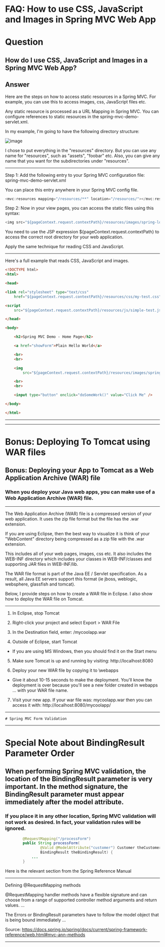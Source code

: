# FAQ: How to use CSS, JavaScript and Images in Spring MVC Web App
# Question

## How do I use CSS, JavaScript and Images in a Spring MVC Web App?

## Answer

Here are the steps on how to access static resources in a Spring MVC. For example, you can use this to access images, css, JavaScript files etc.

Any static resource is processed as a URL Mapping in Spring MVC. You can configure references to static resources in the spring-mvc-demo-servlet.xml.

In my example, I'm going to have the following directory structure:

![image](https://user-images.githubusercontent.com/48476504/134424773-80d15310-9b33-4fb6-b726-58761e8f117b.png)



I chose to put everything in the "resources" directory. But you can use any name for "resources", such as "assets", "foobar" etc. Also, you can give any name that you want for the subdirectories under "resources".

---

Step 1: Add the following entry to your Spring MVC configuration file: spring-mvc-demo-servlet.xml

You can place this entry anywhere in your Spring MVC config file.
```java
<mvc:resources mapping="/resources/**" location="/resources/"></mvc:resources> 
```

Step 2: Now in your view pages, you can access the static files using this syntax:
```java
<img src="${pageContext.request.contextPath}/resources/images/spring-logo.png"> 
```

You need to use the JSP expression ${pageContext.request.contextPath} to access the correct root directory for your web application.

Apply the same technique for reading CSS and JavaScript.

---

Here's a full example that reads CSS, JavaScript and images.

```html
<!DOCTYPE html>
<html>

<head>

<link rel="stylesheet" type="text/css"
	href="${pageContext.request.contextPath}/resources/css/my-test.css">

<script
	src="${pageContext.request.contextPath}/resources/js/simple-test.js"></script>

</head>

<body>

	<h2>Spring MVC Demo - Home Page</h2>

	<a href="showForm">Plain Hello World</a>

	<br>
	<br>

	<img
		src="${pageContext.request.contextPath}/resources/images/spring-logo.png" />

	<br>
	<br>

	<input type="button" onclick="doSomeWork()" value="Click Me" />

</body>

</html>
```
---
---

# Bonus: Deploying To Tomcat using WAR files

## Bonus: Deploying your App to Tomcat as a Web Application Archive (WAR) file

### When you deploy your Java web apps, you can make use of a Web Application Archive (WAR) file.
---
The Web Application Archive (WAR) file is a compressed version of your web application. It uses the zip file format but the file has the .war extension.

If you are using Eclipse, then the best way to visualize it is think of your "WebContent" directory being compressed as a zip file with the .war extension.

This includes all of your web pages, images, css etc. It also includes the WEB-INF directory which includes your classes in WEB-INF/classes and supporting JAR files in WEB-INF/lib.

The WAR file format is part of the Java EE / Servlet specification. As a result, all Java EE servers support this format (ie jboss, weblogic, websphere, glassfish and tomcat).

Below, I provide steps on how to create a WAR file in Eclipse. I also show how to deploy the WAR file on Tomcat.

---

1. In Eclipse, stop Tomcat

2. Right-click your project and select Export > WAR File

3. In the Destination field, enter: <any-directory>/mycoolapp.war

4. Outside of Eclipse, start Tomcat
- If you are using MS Windows, then you should find it on the Start menu

5. Make sure Tomcat is up and running by visiting: http://localhost:8080

6. Deploy your new WAR file by copying it to <tomcat-install-directory>\webapps
- Give it about 10-15 seconds to make the deployment. You'll know the deployment is over because you'll see a new folder created in webapps ... with your WAR file name.

7. Visit your new app. If your war file was: mycoolapp.war then you can access it with:  http://localhost:8080/mycoolapp/
---
	
	
	# Spring MVC Form Validation
---
# Special Note about BindingResult Parameter Order
## When performing Spring MVC validation, the location of the BindingResult parameter is very important. In the method signature, the BindingResult parameter must appear immediately after the model attribute. 

### If you place it in any other location, Spring MVC validation will not work as desired. In fact, your validation rules will be ignored.
```java
        @RequestMapping("/processForm")
        public String processForm(
                @Valid @ModelAttribute("customer") Customer theCustomer,
                BindingResult theBindingResult) {
            ...            
        }
```
Here is the relevant section from the Spring Reference Manual

---

Defining @RequestMapping methods

@RequestMapping handler methods have a flexible signature and can choose from a range of supported controller method arguments and return values.
...

The Errors or BindingResult parameters have to follow the model object that is being
bound immediately ...

Source: https://docs.spring.io/spring/docs/current/spring-framework-reference/web.html#mvc-ann-methods

---

